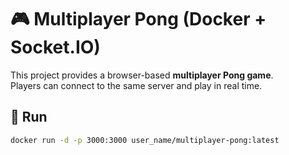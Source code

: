 # 🎮 Multiplayer Pong (Docker + Socket.IO)

This project provides a browser-based **multiplayer Pong game**.  
Players can connect to the same server and play in real time.  

## 🚀 Run
```bash
docker run -d -p 3000:3000 user_name/multiplayer-pong:latest
```


